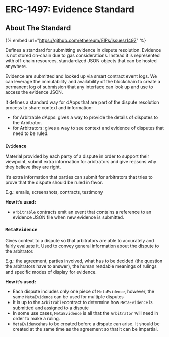 # ERC-1497: Evidence Standard

## About The Standard

{% embed url="https://github.com/ethereum/EIPs/issues/1497" %}

Defines a standard for submitting evidence in dispute resolution. Evidence is not stored on-chain due to gas considerations. Instead it is represented with off-chain resources, standardized JSON objects that can be hosted anywhere.

Evidence are submitted and looked up via smart contract event logs. We can leverage the immutability and availability of the blockchain to create a permanent log of submission that any interface can look up and use to access the evidence JSON.

It defines a standard way for dApps that are part of the dispute resolution process to share context and information:

* for Arbitrable dApps: gives a way to provide the details of disputes to the Arbitrator.
* for Arbitrators: gives a way to see context and evidence of disputes that need to be ruled.



### `Evidence`

Material provided by each party of a dispute in order to support their viewpoint, submit extra information for arbitrators and give reasons why they believe they are right.

It’s extra information that parties can submit for arbitrators that tries to prove that the dispute should be ruled in favor.

E.g.: emails, screenshots, contracts, testimony

**How it’s used:**

* `Arbitrable` contracts emit an event that contains a reference to an evidence JSON file when new evidence is submitted.



### `MetaEvidence`

Gives context to a dispute so that arbitrators are able to accurately and fairly evaluate it. Used to convey general information about the dispute to the arbitrator.

E.g.: the agreement, parties involved, what has to be decided (the question the arbitrators have to answer), the human readable meanings of rulings and specific modes of display for evidence.

**How it’s used:**

* Each dispute includes only one piece of `MetaEvidence`, however, the same `MetaEvidence` can be used for multiple disputes
* It is up to the `Arbitrable`contract to determine how `MetaEvidence` is submitted and assigned to a dispute
* In some use cases, `MetaEvidence` is all that the `Arbitrator` will need in order to make a ruling.
* `MetaEvidence`has to be created before a dispute can arise. It should be created at the same time as the agreement so that it can be impartial.
